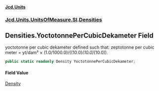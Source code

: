 #### [Jcd.Units](index.md 'index')
### [Jcd.Units.UnitsOfMeasure.SI](Jcd.Units.UnitsOfMeasure.SI.md 'Jcd.Units.UnitsOfMeasure.SI').[Densities](Densities.md 'Jcd.Units.UnitsOfMeasure.SI.Densities')

## Densities.YoctotonnePerCubicDekameter Field

yoctotonne per cubic dekameter defined such that: zeptotonne per cubic meter = yt/dam³ × (1.0/1000.0)/((10.0)*(10.0)*(10.0)).

```csharp
public static readonly Density YoctotonnePerCubicDekameter;
```

#### Field Value
[Density](Density.md 'Jcd.Units.UnitTypes.Density')